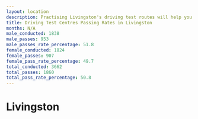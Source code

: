 ```yaml
---
layout: location
description: Practising Livingston's driving test routes will help you become more confident in your gear-changing abilities.
title: Driving Test Centres Passing Rates in Livingston
months: N/A
male_conducted: 1838
male_passes: 953
male_passes_rate_percentage: 51.8
female_conducted: 1824
female_passes: 907
female_pass_rate_percentage: 49.7
total_conducted: 3662
total_passes: 1860
total_pass_rate_percentage: 50.8
---
```


# Livingston
